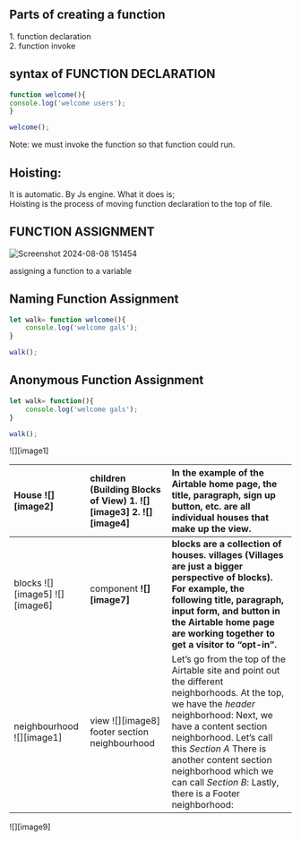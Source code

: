 ## Parts of creating a function

1\. function declaration  
2\. function invoke

## syntax of FUNCTION DECLARATION

``` javascript
function welcome(){  
console.log('welcome users');  
}

welcome();
```

Note: we must invoke the function so that function could run.

## **Hoisting**:

It is automatic. By Js engine. What it does is;   
Hoisting is the process of moving function declaration to the top of file.

## FUNCTION ASSIGNMENT
![Screenshot 2024-08-08 151454](https://github.com/user-attachments/assets/60ea9cb8-56e2-4213-a503-a1b6da12ab49)

assigning a function to a variable

## Naming Function Assignment
``` javascript
let walk= function welcome(){  
	console.log('welcome gals');  
}

walk();
```
## Anonymous Function Assignment
``` javascript
let walk= function(){  
	console.log('welcome gals');  
}

walk();
```
![][image1]

| House  ![][image2] | children (Building Blocks of View) 1\. ![][image3] 2\.  ![][image4] | In the example of the Airtable home page, the title, paragraph, sign up button, etc. are all individual houses that make up the view.  |
| :---- | :---- | :---- |
| blocks  ![][image5] ![][image6] | component  **![][image7]** | **blocks are a collection of houses. villages (Villages are just a bigger perspective of blocks). For example, the following title, paragraph, input form, and button in the Airtable home page are working together to get a visitor to “opt-in”.**  |
| neighbourhood  ![][image1]  | view  ![][image8] footer section neighbourhood  | Let’s go from the top of the Airtable site and point out the different neighborhoods. At the top, we have the *header* neighborhood: Next, we have a content section neighborhood. Let’s call this *Section A*  There is another content section neighborhood which we can call *Section B*: Lastly, there is a Footer neighborhood: |

![][image9]
